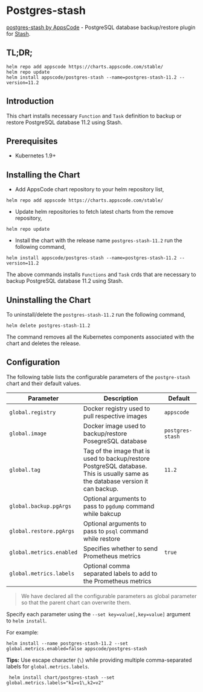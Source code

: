 # Postgres-stash

[postgres-stash by AppsCode](https://github.com/stashed/postgres-stash) - PostgreSQL database backup/restore plugin for [Stash](https://github.com/stashed/).

## TL;DR;

```console
helm repo add appscode https://charts.appscode.com/stable/
helm repo update
helm install appscode/postgres-stash --name=postgres-stash-11.2 --version=11.2
```

## Introduction

This chart installs necessary `Function` and `Task` definition to backup or restore PostgreSQL database 11.2 using Stash.

## Prerequisites

- Kubernetes 1.9+

## Installing the Chart

- Add AppsCode chart repository to your helm repository list,

```console
helm repo add appscode https://charts.appscode.com/stable/
```

- Update helm repositories to fetch latest charts from the remove repository,

```console
helm repo update
```

- Install the chart with the release name `postgres-stash-11.2` run the following command,

```console
helm install appscode/postgres-stash --name=postgres-stash-11.2 --version=11.2
```

The above commands installs `Functions` and `Task` crds that are necessary to backup PostgreSQL database 11.2 using Stash.

## Uninstalling the Chart

To uninstall/delete the `postgres-stash-11.2` run the following command,

```console
helm delete postgres-stash-11.2
```

The command removes all the Kubernetes components associated with the chart and deletes the release.

## Configuration

The following table lists the configurable parameters of the `postgre-stash` chart and their default values.

|        Parameter         |                                                           Description                                                            |     Default      |
| ------------------------ | -------------------------------------------------------------------------------------------------------------------------------- | ---------------- |
| `global.registry`        | Docker registry used to pull respective images                                                                                   | `appscode`       |
| `global.image`           | Docker image used to backup/restore PosegreSQL database                                                                          | `postgres-stash` |
| `global.tag`             | Tag of the image that is used to backup/restore PostgreSQL database. This is usually same as the database version it can backup. | `11.2`           |
| `global.backup.pgArgs`   | Optional arguments to pass to `pgdump` command  while bakcup                                                                     |                  |
| `global.restore.pgArgs`  | Optional arguments to pass to `psql` command while restore                                                                       |                  |
| `global.metrics.enabled` | Specifies whether to send Prometheus metrics                                                                                     | `true`           |
| `global.metrics.labels`  | Optional comma separated labels to add to the Prometheus metrics                                                                 |                  |

> We have declared all the configurable parameters as global parameter so that the parent chart can overwrite them.

Specify each parameter using the `--set key=value[,key=value]` argument to `helm install`.

For example:

```console
helm install --name postgres-stash-11.2 --set global.metrics.enabled=false appscode/postgres-stash
```

**Tips:** Use escape character (`\`) while providing multiple comma-separated labels for `global.metrics.labels`.

```console
 helm install chart/postgres-stash --set global.metrics.labels="k1=v1\,k2=v2"
```
